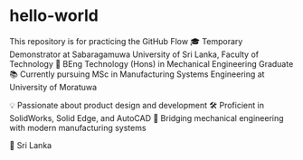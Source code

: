 # hello-world
This repository is for practicing the GitHub Flow
🎓 Temporary Demonstrator at Sabaragamuwa University of Sri Lanka, Faculty of Technology
🔧 BEng Technology (Hons) in Mechanical Engineering Graduate
📚 Currently pursuing MSc in Manufacturing Systems Engineering at University of Moratuwa

💡 Passionate about product design and development
🛠️ Proficient in SolidWorks, Solid Edge, and AutoCAD
🌟 Bridging mechanical engineering with modern manufacturing systems

📍 Sri Lanka
